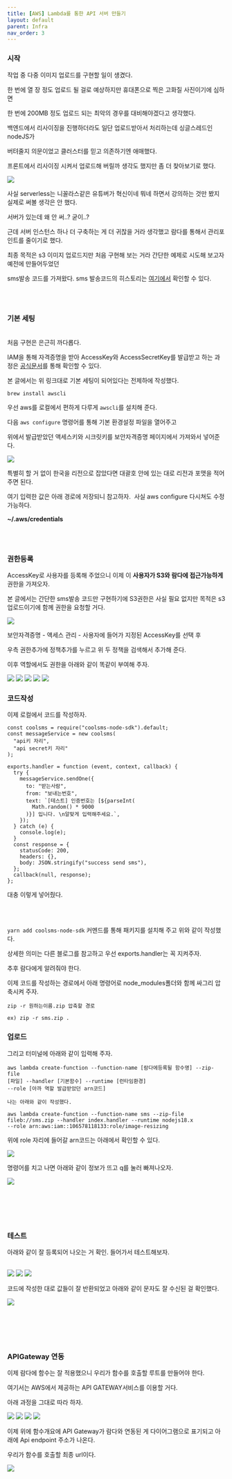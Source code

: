 ```yaml
---
title: [AWS] Lambda를 통한 API 서버 만들기
layout: default
parent: Infra
nav_order: 3
---
```


### 시작

작업 중 다중 이미지 업로드를 구현할 일이 생겼다.

한 번에 열 장 정도 업로드 될 걸로 예상하지만 휴대폰으로 찍은 고화질 사진이기에 심하면

한 번에 200MB 정도 업로드 되는 최악의 경우를 대비해야겠다고 생각했다.

백엔드에서 리사이징을 진행하더라도 일단 업로드받아서 처리하는데 싱글스레드인 nodeJS가

버텨줄지 의문이었고 클러스터를 믿고 의존하기엔 애매했다.

프론트에서 리사이징 시켜서 업로드해 버릴까 생각도 했지만 좀 더 찾아보기로 했다.

![](https://img1.daumcdn.net/thumb/R1280x0/?scode=mtistory2&fname=https%3A%2F%2Fblog.kakaocdn.net%2Fdn%2FbrRk0W%2FbtrXCI8Vsi3%2FXF2tFQyRmudRpkkhngTac1%2Fimg.png)

사실 serverless는 니꼴라스같은 유튜버가 혁신이네 뭐네 하면서 강의하는 것만 봤지 실제로 써볼 생각은 안 했다.

서버가 있는데 왜 안 써..? 굳이..?

근데 서버 인스턴스 하나 더 구축하는 게 더 귀찮을 거라 생각했고 람다를 통해서 관리포인트를 줄이기로 했다.

최종 목적은 s3 이미지 업로드지만 처음 구현해 보는 거라 간단한 예제로 시도해 보고자 예전에 만들어두었던

sms발송 코드를 가져왔다. sms 발송코드의 히스토리는 [여기에서](https://bdev.tistory.com/13) 확인할 수 있다.

<br/><br/>

### 기본 세팅

<br/>
처음 구현은 은근히 까다롭다.

IAM을 통해 자격증명을 받아 AccessKey와 AccessSecretKey를 발급받고 하는 과정은 [공식문서](https://docs.aws.amazon.com/ko_kr/cli/latest/userguide/cli-configure-quickstart.html)를 통해 확인할 수 있다.

본 글에서는 위 링크대로 기본 세팅이 되어있다는 전제하에 작성했다.

```
brew install awscli
```

우선 aws를 로컬에서 편하게 다루게 <code>awscli</code>를 설치해 준다.

다음 <code>aws configure</code> 명령어를 통해 기본 환경설정 파일을 열어주고

위에서 발급받았던 액세스키와 시크릿키를 보안자격증명 페이지에서 가져와서 넣어준다.

![](https://img1.daumcdn.net/thumb/R1280x0/?scode=mtistory2&fname=https%3A%2F%2Fblog.kakaocdn.net%2Fdn%2FcRlDQD%2FbtrXzZD7tR3%2Fm4qp2HOJ022L8sUOhjoTF1%2Fimg.png)

특별히 할 거 없이 한국을 리전으로 잡았다면 대괄호 안에 있는 대로 리전과 포맷을 적어주면 된다.

여기 입력한 값은 아래 경로에 저장되니 참고하자.  사실 aws configure 다시쳐도 수정가능하다.

**~/.aws/credentials**

<br/><br/>

### 권한등록

AccessKey로 사용자를 등록해 주었으니 이제 이 **사용자가 S3와 람다에 접근가능하게** 권한을 가져오자.

본 글에서는 간단한 sms발송 코드만 구현하기에 S3권한은 사실 필요 없지만 목적은 s3업로드이기에 함께 권한을 요청할 거다.

![](https://img1.daumcdn.net/thumb/R1280x0/?scode=mtistory2&fname=https%3A%2F%2Fblog.kakaocdn.net%2Fdn%2FcS6o5h%2FbtrXChRg2oL%2FICCDbKWofIiwz3YOkbs6L1%2Fimg.png)

보안자격증명 - 액세스 관리 - 사용자에 들어가 지정된 AccessKey를 선택 후

우측 권한추가에 정책추가를 누르고 위 두 정책을 검색해서 추가해 준다.

이후 역할에서도 권한을 아래와 같이 똑같이 부여해 주자.

![](https://img1.daumcdn.net/thumb/R1280x0/?scode=mtistory2&fname=https%3A%2F%2Fblog.kakaocdn.net%2Fdn%2FR2CL9%2FbtrXDAimGy3%2FM6pB7IleqvvBaKxE47RAA1%2Fimg.png)
![](https://img1.daumcdn.net/thumb/R1280x0/?scode=mtistory2&fname=https%3A%2F%2Fblog.kakaocdn.net%2Fdn%2FSxiGt%2FbtrXBlNxUNf%2F0MylTko62jeT8zYzHCpXT0%2Fimg.png)
![](https://img1.daumcdn.net/thumb/R1280x0/?scode=mtistory2&fname=https%3A%2F%2Fblog.kakaocdn.net%2Fdn%2Fm3suH%2FbtrXBNv7PG5%2FYgsfDW6fkSUCWCQPi7Nk4k%2Fimg.png)
![](https://img1.daumcdn.net/thumb/R1280x0/?scode=mtistory2&fname=https%3A%2F%2Fblog.kakaocdn.net%2Fdn%2FbM6zuT%2FbtrXBYYAmx3%2FP64Zcz8zHHfybgxjMH9MS0%2Fimg.png)
![](https://img1.daumcdn.net/thumb/R1280x0/?scode=mtistory2&fname=https%3A%2F%2Fblog.kakaocdn.net%2Fdn%2FthqSA%2FbtrXyj3Tfiw%2FTY9GzYYjWvrxoxMHXCpJuK%2Fimg.png)

### 코드작성

이제 로컬에서 코드를 작성하자.

```
const coolsms = require("coolsms-node-sdk").default;
const messageService = new coolsms(
  "api키 자리",
  "api secret키 자리"
);

exports.handler = function (event, context, callback) {
  try {
    messageService.sendOne({
      to: "받는사람",
      from: "보내는번호",
      text: `[테스트] 인증번호는 [${parseInt(
        Math.random() * 9000
      )}] 입니다. \n알맞게 입력해주세요.`,
    });
  } catch (e) {
    console.log(e);
  }
  const response = {
    statusCode: 200,
    headers: {},
    body: JSON.stringify("success send sms"),
  };
  callback(null, response);
};
```

대충 이렇게 넣어줬다.

<br/><br/>

<code>yarn add coolsms-node-sdk</code> 커멘드를 통해 패키지를 설치해 주고 위와 같이 작성했다.

상세한 의미는 다른 블로그를 참고하고 우선 exports.handler는 꼭 지켜주자.

추후 람다에게 알려줘야 한다.

이제 코드를 작성하는 경로에서 아래 명령어로 node_modules폴더와 함께 싸그리 압축시켜 주자.

```
zip -r 원하는이름.zip 압축할 경로

ex) zip -r sms.zip .
```

### 업로드

그리고 터미널에 아래와 같이 입력해 주자.

```
aws lambda create-function --function-name [람다에등록될 함수명] --zip-file
[파일] --handler [기본함수] --runtime [런타임환경]
--role [아까 역할 발급받았던 arn코드]

나는 아래와 같이 작성했다.

aws lambda create-function --function-name sms --zip-file
fileb://sms.zip --handler index.handler --runtime nodejs18.x
--role arn:aws:iam::106578118133:role/image-resizing
```

위에 role 자리에 들어갈 arn코드는 아래에서 확인할 수 있다.

![](https://img1.daumcdn.net/thumb/R1280x0/?scode=mtistory2&fname=https%3A%2F%2Fblog.kakaocdn.net%2Fdn%2FbrLeLX%2FbtrXBxG44vt%2FZ5s8U3E03SeFj6n80e7rG0%2Fimg.png)

명령어를 치고 나면 아래와 같이 정보가 뜨고 q를 눌러 빠져나오자.

![](https://img1.daumcdn.net/thumb/R1280x0/?scode=mtistory2&fname=https%3A%2F%2Fblog.kakaocdn.net%2Fdn%2Fb48473%2FbtrXBAjnhqj%2FXKsW67QTAwKZbnZCbDpl9K%2Fimg.png)

<br/><br/><br/><br/>

### 테스트

아래와 같이 잘 등록되어 나오는 거 확인. 들어가서 테스트해보자.
<br/><br/>

![](https://img1.daumcdn.net/thumb/R1280x0/?scode=mtistory2&fname=https%3A%2F%2Fblog.kakaocdn.net%2Fdn%2FbFjRMF%2FbtrXBYEiU6O%2FXFnz8ac1xFxYJYchaI16M1%2Fimg.png)
![](https://img1.daumcdn.net/thumb/R1280x0/?scode=mtistory2&fname=https%3A%2F%2Fblog.kakaocdn.net%2Fdn%2FK2maP%2FbtrXC0hl4dl%2FAKz4QyEg2AcneK56utlwQK%2Fimg.png)
![](https://img1.daumcdn.net/thumb/R1280x0/?scode=mtistory2&fname=https%3A%2F%2Fblog.kakaocdn.net%2Fdn%2FunxHh%2FbtrXz0weEhQ%2F6AP9DNJpZRDk2B81PlHNA1%2Fimg.png)

코드에 작성한 대로 값들이 잘 반환되었고 아래와 같이 문자도 잘 수신된 걸 확인했다.

![](https://img1.daumcdn.net/thumb/R1280x0/?scode=mtistory2&fname=https%3A%2F%2Fblog.kakaocdn.net%2Fdn%2FTMR8U%2FbtrXzZjQxz3%2FZVKZgBPmf9o9K6dKUarQO1%2Fimg.png)

<br/><br/><br/><br/>

### APIGateway 연동

이제 람다에 함수는 잘 적용했으니 우리가 함수를 호출할 루트를 만들어야 한다.

여기서는 AWS에서 제공하는 API GATEWAY서비스를 이용할 거다.

아래 과정을 그대로 따라 하자.

![](https://img1.daumcdn.net/thumb/R1280x0/?scode=mtistory2&fname=https%3A%2F%2Fblog.kakaocdn.net%2Fdn%2FcxqSWb%2FbtrXCh4NLLp%2F3Ba9rljPXmKkoggjMJv3r0%2Fimg.png)
![](https://img1.daumcdn.net/thumb/R1280x0/?scode=mtistory2&fname=https%3A%2F%2Fblog.kakaocdn.net%2Fdn%2FcO6kk0%2FbtrXD7mQD3M%2FvqXSDFl89quNA8lprGalz0%2Fimg.png)
![](https://img1.daumcdn.net/thumb/R1280x0/?scode=mtistory2&fname=https%3A%2F%2Fblog.kakaocdn.net%2Fdn%2F2NB4R%2FbtrXCjauWQ2%2FYmGpgaoy1LBjNLZt8pAFuk%2Fimg.png)
![](https://img1.daumcdn.net/thumb/R1280x0/?scode=mtistory2&fname=https%3A%2F%2Fblog.kakaocdn.net%2Fdn%2FbQ6Ju4%2FbtrXBxG5eBr%2FK2N0kC48a5EhwC8vFYFLL1%2Fimg.png)

이제 위에 함수개요에 API Gateway가 람다와 연동된 게 다이어그램으로 표기되고 아래에 Api endpoint 주소가 나온다.

우리가 함수를 호출할 최종 url이다.

![](https://img1.daumcdn.net/thumb/R1280x0/?scode=mtistory2&fname=https%3A%2F%2Fblog.kakaocdn.net%2Fdn%2FbjMCZz%2FbtrXFu9Ws1b%2FicPCKI2EFK8PobHNpDewCK%2Fimg.png)
